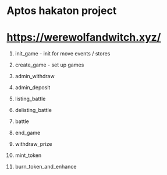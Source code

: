 

# Aptos hakaton project 
# https://werewolfandwitch.xyz/

1. init_game  - init for move events / stores
2. create_game - set up games 

3. admin_withdraw
4. admin_deposit

5. listing_battle 
6. delisting_battle 
7. battle
8. end_game
9. withdraw_prize
10. mint_token
11. burn_token_and_enhance
